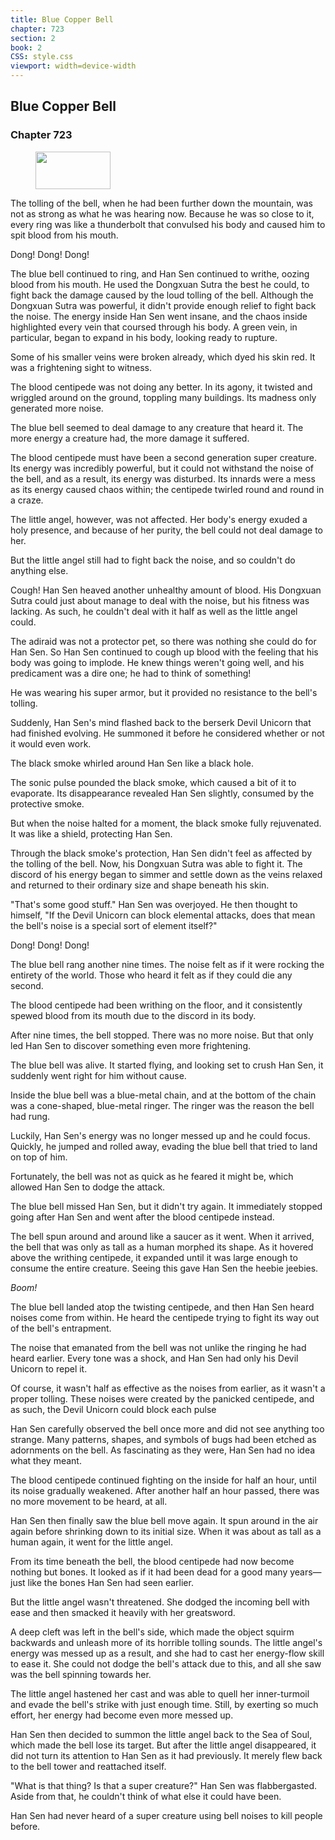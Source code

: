 ```yaml
---
title: Blue Copper Bell
chapter: 723
section: 2
book: 2
CSS: style.css
viewport: width=device-width
---
```


## Blue Copper Bell

### Chapter 723

<figure>
	<img src="../Images/gem.gif" alt="" id="gem" width="120" height="60" />
</figure>

The tolling of the bell, when he had been further down the mountain, was not as strong as what he was hearing now. Because he was so close to it, every ring was like a thunderbolt that convulsed his body and caused him to spit blood from his mouth.

Dong! Dong! Dong!

The blue bell continued to ring, and Han Sen continued to writhe, oozing blood from his mouth. He used the Dongxuan Sutra the best he could, to fight back the damage caused by the loud tolling of the bell. Although the Dongxuan Sutra was powerful, it didn't provide enough relief to fight back the noise. The energy inside Han Sen went insane, and the chaos inside highlighted every vein that coursed through his body. A green vein, in particular, began to expand in his body, looking ready to rupture.

Some of his smaller veins were broken already, which dyed his skin red. It was a frightening sight to witness.

The blood centipede was not doing any better. In its agony, it twisted and wriggled around on the ground, toppling many buildings. Its madness only generated more noise.

The blue bell seemed to deal damage to any creature that heard it. The more energy a creature had, the more damage it suffered.

The blood centipede must have been a second generation super creature. Its energy was incredibly powerful, but it could not withstand the noise of the bell, and as a result, its energy was disturbed. Its innards were a mess as its energy caused chaos within; the centipede twirled round and round in a craze.

The little angel, however, was not affected. Her body's energy exuded a holy presence, and because of her purity, the bell could not deal damage to her.

But the little angel still had to fight back the noise, and so couldn't do anything else.

Cough! Han Sen heaved another unhealthy amount of blood. His Dongxuan Sutra could just about manage to deal with the noise, but his fitness was lacking. As such, he couldn't deal with it half as well as the little angel could.

The adiraid was not a protector pet, so there was nothing she could do for Han Sen. So Han Sen continued to cough up blood with the feeling that his body was going to implode. He knew things weren't going well, and his predicament was a dire one; he had to think of something!

He was wearing his super armor, but it provided no resistance to the bell's tolling.

Suddenly, Han Sen's mind flashed back to the berserk Devil Unicorn that had finished evolving. He summoned it before he considered whether or not it would even work.

The black smoke whirled around Han Sen like a black hole.

The sonic pulse pounded the black smoke, which caused a bit of it to evaporate. Its disappearance revealed Han Sen slightly, consumed by the protective smoke.

But when the noise halted for a moment, the black smoke fully rejuvenated. It was like a shield, protecting Han Sen.

Through the black smoke's protection, Han Sen didn't feel as affected by the tolling of the bell. Now, his Dongxuan Sutra was able to fight it. The discord of his energy began to simmer and settle down as the veins relaxed and returned to their ordinary size and shape beneath his skin.

"That's some good stuff." Han Sen was overjoyed. He then thought to himself, "If the Devil Unicorn can block elemental attacks, does that mean the bell's noise is a special sort of element itself?"

Dong! Dong! Dong!

The blue bell rang another nine times. The noise felt as if it were rocking the entirety of the world. Those who heard it felt as if they could die any second.

The blood centipede had been writhing on the floor, and it consistently spewed blood from its mouth due to the discord in its body.

After nine times, the bell stopped. There was no more noise. But that only led Han Sen to discover something even more frightening.

The blue bell was alive. It started flying, and looking set to crush Han Sen, it suddenly went right for him without cause.

Inside the blue bell was a blue-metal chain, and at the bottom of the chain was a cone-shaped, blue-metal ringer. The ringer was the reason the bell had rung.

Luckily, Han Sen's energy was no longer messed up and he could focus. Quickly, he jumped and rolled away, evading the blue bell that tried to land on top of him.

Fortunately, the bell was not as quick as he feared it might be, which allowed Han Sen to dodge the attack.

The blue bell missed Han Sen, but it didn't try again. It immediately stopped going after Han Sen and went after the blood centipede instead.

The bell spun around and around like a saucer as it went. When it arrived, the bell that was only as tall as a human morphed its shape. As it hovered above the writhing centipede, it expanded until it was large enough to consume the entire creature. Seeing this gave Han Sen the heebie jeebies.

*Boom!*

The blue bell landed atop the twisting centipede, and then Han Sen heard noises come from within. He heard the centipede trying to fight its way out of the bell's entrapment.

The noise that emanated from the bell was not unlike the ringing he had heard earlier. Every tone was a shock, and Han Sen had only his Devil Unicorn to repel it.

Of course, it wasn't half as effective as the noises from earlier, as it wasn't a proper tolling. These noises were created by the panicked centipede, and as such, the Devil Unicorn could block each pulse

Han Sen carefully observed the bell once more and did not see anything too strange. Many patterns, shapes, and symbols of bugs had been etched as adornments on the bell. As fascinating as they were, Han Sen had no idea what they meant.

The blood centipede continued fighting on the inside for half an hour, until its noise gradually weakened. After another half an hour passed, there was no more movement to be heard, at all.

Han Sen then finally saw the blue bell move again. It spun around in the air again before shrinking down to its initial size. When it was about as tall as a human again, it went for the little angel.

From its time beneath the bell, the blood centipede had now become nothing but bones. It looked as if it had been dead for a good many years—just like the bones Han Sen had seen earlier.

But the little angel wasn't threatened. She dodged the incoming bell with ease and then smacked it heavily with her greatsword.

A deep cleft was left in the bell's side, which made the object squirm backwards and unleash more of its horrible tolling sounds. The little angel's energy was messed up as a result, and she had to cast her energy-flow skill to ease it. She could not dodge the bell's attack due to this, and all she saw was the bell spinning towards her.

The little angel hastened her cast and was able to quell her inner-turmoil and evade the bell's strike with just enough time. Still, by exerting so much effort, her energy had become even more messed up.

Han Sen then decided to summon the little angel back to the Sea of Soul, which made the bell lose its target. But after the little angel disappeared, it did not turn its attention to Han Sen as it had previously. It merely flew back to the bell tower and reattached itself.

"What is that thing? Is that a super creature?" Han Sen was flabbergasted. Aside from that, he couldn't think of what else it could have been.

Han Sen had never heard of a super creature using bell noises to kill people before.